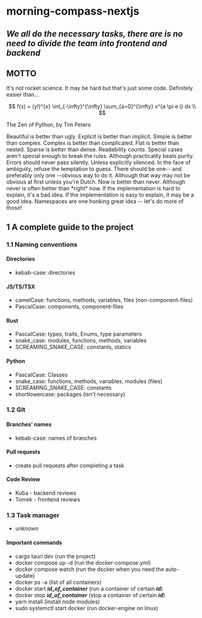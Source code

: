 # morning-compass-nextjs

## **_We all do the necessary tasks, there are is no need to divide the team into frontend and backend_**

## MOTTO

It's not rocket science. It may be hard but that's just some code.
Definitely easier than...

$$
f(x) = (y!)^{x} \int_{-\infty}^{\infty} \sum_{a=0}^{\infty} x^{a \pi e i} dx \\
$$

The Zen of Python, by Tim Peters

Beautiful is better than ugly.
Explicit is better than implicit.
Simple is better than complex.
Complex is better than complicated.
Flat is better than nested.
Sparse is better than dense.
Readability counts.
Special cases aren't special enough to break the rules.
Although practicality beats purity.
Errors should never pass silently.
Unless explicitly silenced.
In the face of ambiguity, refuse the temptation to guess.
There should be one-- and preferably only one --obvious way to do it.
Although that way may not be obvious at first unless you're Dutch.
Now is better than never.
Although never is often better than \*right\* now.
If the implementation is hard to explain, it's a bad idea.
If the implementation is easy to explain, it may be a good idea.
Namespaces are one honking great idea -- let's do more of those!

## 1 A complete guide to the project

### 1.1 Naming conventions

#### Directories

- kebab-case: directories

#### JS/TS/TSX

- camelCase: functions, methods, variables, files (non-component-files)
- PascalCase: components, component-files

#### Rust

- PascalCase: types, traits, Enums, type parameters
- snake_case: modules, functions, methods, variables
- SCREAMING_SNAKE_CASE: constants, statics

#### Python

- PascalCase: Classes
- snake_case: functions, methods, variables, modules (files)
- SCREAMING_SNAKE_CASE: constants
- shortlowercase: packages (isn't necessary)

### 1.2 Git

#### Branches' names

- kebab-case: names of branches

#### Pull requests

- create pull requests after completing a task

#### Code Review

- Kuba - backend reviews
- Tomek - frontend reviews

### 1.3 Task manager

- _unknown_

#### Important commands

- cargo tauri dev (run the project)
- docker compose up -d (run the docker-compose.yml)
- docker compose watch (run the docker when you need the auto-update)
- docker ps -a (list of all containers)
- docker start **_id_of_container_** (run a container of certain **_id_**)
- docker stop **_id_of_container_** (stop a container of certain **_id_**)
- yarn install (install node modules)
- sudo systemctl start docker (run docker-engine on linux)
